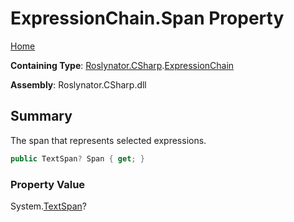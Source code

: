 <a name="_top"></a>

# ExpressionChain\.Span Property

[Home](../../../../README.md#_top)

**Containing Type**: [Roslynator.CSharp](../../README.md#_top)\.[ExpressionChain](../README.md#_top)

**Assembly**: Roslynator\.CSharp\.dll

## Summary

The span that represents selected expressions\.

```csharp
public TextSpan? Span { get; }
```

### Property Value

System\.[TextSpan](https://docs.microsoft.com/en-us/dotnet/api/microsoft.codeanalysis.text.textspan)?

